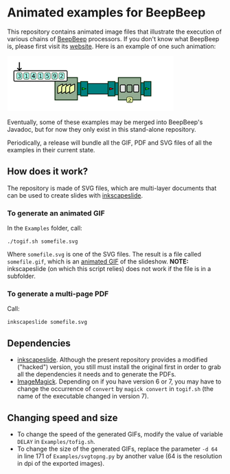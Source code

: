Animated examples for BeepBeep
==============================

This repository contains animated image files that illustrate the execution of
various chains of [BeepBeep](https://github.com/liflab/beepbeep-3) processors.
If you don't know what BeepBeep is, please first visit its
[website](https://liflab.github.io/beepbeep-3). Here is an example of one such
animation:

![Animation of CountDecimate in pull mode](example.gif?raw=true)

Eventually, some of these examples may be merged into BeepBeep's Javadoc, but
for now they only exist in this stand-alone repository.

Periodically, a release will bundle all the GIF, PDF and SVG files of all the
examples in their current state.

How does it work?
-----------------

The repository is made of SVG files, which are multi-layer documents that can
be used to create slides with
[inkscapeslide](https://github.com/sylvainhalle/inkscapeslide).

### To generate an animated GIF

In the `Examples` folder, call:

    ./togif.sh somefile.svg

Where `somefile.svg` is one of the SVG files. The result is a file called
`somefile.gif`, which is an
[animated GIF](https://en.wikipedia.org/wiki/GIF#Animated_GIF) of the slideshow.
**NOTE:** inkscapeslide (on which this script relies) does not work if the file
is in a subfolder.

### To generate a multi-page PDF

Call:

    inkscapeslide somefile.svg

Dependencies
------------

- [inkscapeslide](https://github.com/sylvainhalle/inkscapeslide).
  Although the present repository provides a modified ("hacked") version,
  you still must install the original first in order to grab all the
  dependencies it needs and to generate the PDFs.
- [ImageMagick](https://imagemagick.org/). Depending on if you have version
  6 or 7, you may have to change the occurrence of `convert` by `magick convert`
  in `togif.sh` (the name of the executable changed in version 7).

Changing speed and size
-----------------------

- To change the speed of the generated GIFs, modify the value of variable
  `DELAY` in `Examples/tofig.sh`.
- To change the size of the generated GIFs, replace the parameter `-d 64`
  in line 171 of `Examples/svgtopng.py` by another value (64 is the resolution
  in dpi of the exported images).